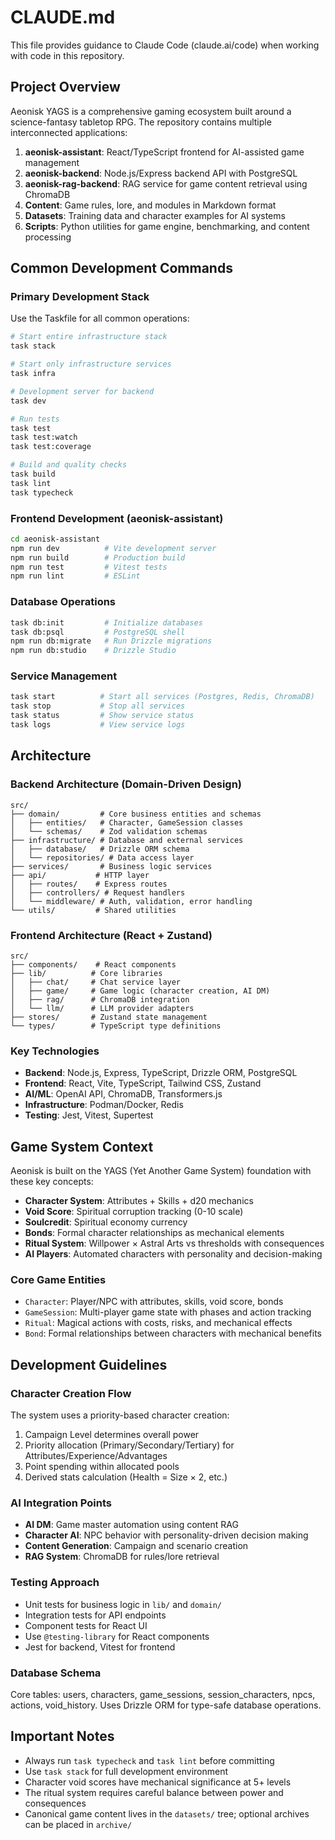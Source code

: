 # CLAUDE.md

This file provides guidance to Claude Code (claude.ai/code) when working with code in this repository.

## Project Overview

Aeonisk YAGS is a comprehensive gaming ecosystem built around a science-fantasy tabletop RPG. The repository contains multiple interconnected applications:

1. **aeonisk-assistant**: React/TypeScript frontend for AI-assisted game management
2. **aeonisk-backend**: Node.js/Express backend API with PostgreSQL 
3. **aeonisk-rag-backend**: RAG service for game content retrieval using ChromaDB
4. **Content**: Game rules, lore, and modules in Markdown format
5. **Datasets**: Training data and character examples for AI systems
6. **Scripts**: Python utilities for game engine, benchmarking, and content processing

## Common Development Commands

### Primary Development Stack
Use the Taskfile for all common operations:

```bash
# Start entire infrastructure stack  
task stack

# Start only infrastructure services
task infra  

# Development server for backend
task dev

# Run tests
task test
task test:watch
task test:coverage

# Build and quality checks
task build
task lint 
task typecheck
```

### Frontend Development (aeonisk-assistant)
```bash
cd aeonisk-assistant
npm run dev          # Vite development server
npm run build        # Production build
npm run test         # Vitest tests
npm run lint         # ESLint
```

### Database Operations
```bash
task db:init         # Initialize databases
task db:psql         # PostgreSQL shell
npm run db:migrate   # Run Drizzle migrations
npm run db:studio    # Drizzle Studio
```

### Service Management
```bash
task start          # Start all services (Postgres, Redis, ChromaDB)
task stop           # Stop all services
task status         # Show service status
task logs           # View service logs
```

## Architecture

### Backend Architecture (Domain-Driven Design)
```
src/
├── domain/         # Core business entities and schemas
│   ├── entities/   # Character, GameSession classes
│   └── schemas/    # Zod validation schemas
├── infrastructure/ # Database and external services
│   ├── database/   # Drizzle ORM schema
│   └── repositories/ # Data access layer
├── services/       # Business logic services
├── api/           # HTTP layer
│   ├── routes/    # Express routes
│   ├── controllers/ # Request handlers
│   └── middleware/ # Auth, validation, error handling
└── utils/         # Shared utilities
```

### Frontend Architecture (React + Zustand)
```
src/
├── components/    # React components
├── lib/          # Core libraries
│   ├── chat/     # Chat service layer
│   ├── game/     # Game logic (character creation, AI DM)
│   ├── rag/      # ChromaDB integration
│   └── llm/      # LLM provider adapters
├── stores/       # Zustand state management
└── types/        # TypeScript type definitions
```

### Key Technologies
- **Backend**: Node.js, Express, TypeScript, Drizzle ORM, PostgreSQL
- **Frontend**: React, Vite, TypeScript, Tailwind CSS, Zustand
- **AI/ML**: OpenAI API, ChromaDB, Transformers.js
- **Infrastructure**: Podman/Docker, Redis
- **Testing**: Jest, Vitest, Supertest

## Game System Context

Aeonisk is built on the YAGS (Yet Another Game System) foundation with these key concepts:

- **Character System**: Attributes + Skills + d20 mechanics
- **Void Score**: Spiritual corruption tracking (0-10 scale)  
- **Soulcredit**: Spiritual economy currency
- **Bonds**: Formal character relationships as mechanical elements
- **Ritual System**: Willpower × Astral Arts vs thresholds with consequences
- **AI Players**: Automated characters with personality and decision-making

### Core Game Entities
- `Character`: Player/NPC with attributes, skills, void score, bonds
- `GameSession`: Multi-player game state with phases and action tracking  
- `Ritual`: Magical actions with costs, risks, and mechanical effects
- `Bond`: Formal relationships between characters with mechanical benefits

## Development Guidelines

### Character Creation Flow
The system uses a priority-based character creation:
1. Campaign Level determines overall power
2. Priority allocation (Primary/Secondary/Tertiary) for Attributes/Experience/Advantages
3. Point spending within allocated pools
4. Derived stats calculation (Health = Size × 2, etc.)

### AI Integration Points
- **AI DM**: Game master automation using content RAG
- **Character AI**: NPC behavior with personality-driven decision making
- **Content Generation**: Campaign and scenario creation
- **RAG System**: ChromaDB for rules/lore retrieval

### Testing Approach
- Unit tests for business logic in `lib/` and `domain/`
- Integration tests for API endpoints
- Component tests for React UI
- Use `@testing-library` for React components
- Jest for backend, Vitest for frontend

### Database Schema
Core tables: users, characters, game_sessions, session_characters, npcs, actions, void_history. Uses Drizzle ORM for type-safe database operations.

## Important Notes

- Always run `task typecheck` and `task lint` before committing
- Use `task stack` for full development environment  
- Character void scores have mechanical significance at 5+ levels
- The ritual system requires careful balance between power and consequences
- Canonical game content lives in the `datasets/` tree; optional archives can be placed in `archive/`
